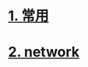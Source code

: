 # [1. 常用](https://github.com/bertramcheng/blog/tree/master/common)

# [2. network](https://github.com/bertramcheng/blog/tree/master/network)

